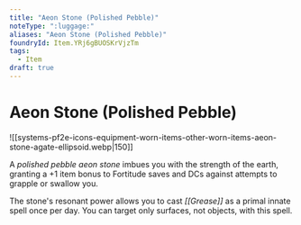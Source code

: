 ```yaml
---
title: "Aeon Stone (Polished Pebble)"
noteType: ":luggage:"
aliases: "Aeon Stone (Polished Pebble)"
foundryId: Item.YRj6gBUOSKrVjzTm
tags:
  - Item
draft: true
---
```


# Aeon Stone (Polished Pebble)
![[systems-pf2e-icons-equipment-worn-items-other-worn-items-aeon-stone-agate-ellipsoid.webp|150]]

A _polished pebble aeon stone_ imbues you with the strength of the earth, granting a +1 item bonus to Fortitude saves and DCs against attempts to grapple or swallow you.

The stone's resonant power allows you to cast _[[Grease]]_ as a primal innate spell once per day. You can target only surfaces, not objects, with this spell.
